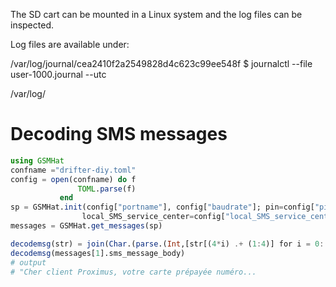 

The SD cart can be mounted in a Linux system and the log files can be inspected.

Log files are available under:

/var/log/journal/cea2410f2a2549828d4c623c99ee548f 
$ journalctl --file user-1000.journal --utc

/var/log/



 # Decoding SMS messages

```julia
using GSMHat
confname ="drifter-diy.toml"
config = open(confname) do f
               TOML.parse(f)
           end
sp = GSMHat.init(config["portname"], config["baudrate"]; pin=config["pin"],
                local_SMS_service_center=config["local_SMS_service_center"])
messages = GSMHat.get_messages(sp)

decodemsg(str) = join(Char.(parse.(Int,[str[(4*i) .+ (1:4)] for i = 0:(length(str)÷4-1)],base=16)))
decodemsg(messages[1].sms_message_body)
# output
# "Cher client Proximus, votre carte prépayée numéro...
```

